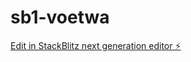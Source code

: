 # sb1-voetwa

[Edit in StackBlitz next generation editor ⚡️](https://stackblitz.com/~/github.com/pepe004/sb1-voetwa)
